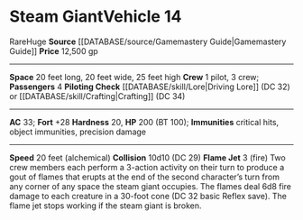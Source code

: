 ﻿---
ac: '33'
burrow_speed: null
climb_speed: null
fly_speed: null
fortitude: '+28'
hardness: '20'
hp: '200'
id: '11'
item_category: Vehicles
land_speed: '20'
level: '14'
max_speed: '20'
name: Steam Giant
price: 12,500 gp
rarity: Rare
reflex: null
resistance: null
rus_type_level: null
school: null
size: Huge
source: '[[DATABASE/source/Gamemastery Guide|Gamemastery Guide]]'
swim_speed: null
trait:
- '[[DATABASE/trait/Rare|Rare]]'
type: Vehicle

---
# Steam Giant<span class="item-type">Vehicle 14</span>

<span class="trait-rare item-trait">Rare</span><span class="trait-size item-trait">Huge</span>
**Source** [[DATABASE/source/Gamemastery Guide|Gamemastery Guide]]
**Price** 12,500 gp

---
**Space** 20 feet long, 20 feet wide, 25 feet high
**Crew** 1 pilot, 3 crew; **Passengers** 4
**Piloting Check** [[DATABASE/skill/Lore|Driving Lore]] (DC 32) or [[DATABASE/skill/Crafting|Crafting]] (DC 34)

---
**AC** 33; **Fort** +28
**Hardness** 20, **HP** 200 (BT 100); **Immunities** critical hits, object immunities, precision damage

---
**Speed** 20 feet (alchemical)
**Collision** 10d10 (DC 29)
**Flame Jet** <span class="action-icon">3</span> (fire) Two crew members each perform a 3-action activity on their turn to produce a gout of flames that erupts at the end of the second character’s turn from any corner of any space the steam giant occupies. The flames deal 6d8 fire damage to each creature in a 30-foot cone (DC 32 basic Reflex save). The flame jet stops working if the steam giant is broken.